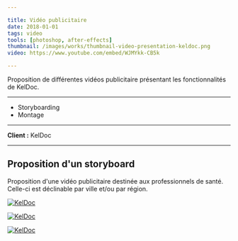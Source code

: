```yaml
---

title: Vidéo publicitaire
date: 2018-01-01
tags: video
tools: [photoshop, after-effects]
thumbnail: /images/works/thumbnail-video-presentation-keldoc.png
video: https://www.youtube.com/embed/WJMYkk-CB5k

---
```


Proposition de différentes vidéos publicitaire présentant les fonctionnalités de KelDoc.

---

- Storyboarding
- Montage

---

**Client :** KelDoc

---

## Proposition d'un storyboard

Proposition d'une vidéo publicitaire destinée aux professionnels de santé. Celle-ci est déclinable par ville et/ou par région.

[![KelDoc](/images/works/draft-video-presentation-1.png)](/images/works/draft-video-presentation-1.png)

[![KelDoc](/images/works/draft-video-presentation-2.png)](/images/works/draft-video-presentation-1.png)

[![KelDoc](/images/works/draft-video-presentation-3.png)](/images/works/draft-video-presentation-1.png)
